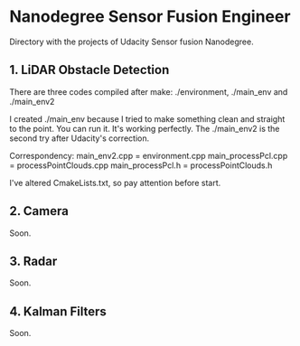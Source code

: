 
 
# Nanodegree Sensor Fusion Engineer

Directory with the projects of Udacity Sensor fusion Nanodegree.

## 1. LiDAR Obstacle Detection

There are three codes compiled after make: ./environment, ./main_env and ./main_env2

I created ./main_env because I tried to make something clean and straight to the point. You can run it. It's working perfectly. The ./main_env2 is the second try after Udacity's correction.

Correspondency:
main_env2.cpp = environment.cpp
main_processPcl.cpp = processPointClouds.cpp
main_processPcl.h = processPointClouds.h

I've altered CmakeLists.txt, so pay attention before start.

## 2. Camera

Soon.

## 3. Radar

Soon.

## 4. Kalman Filters

Soon.
